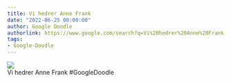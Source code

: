 ```yaml
---
title: Vi hedrer Anne Frank
date: "2022-06-25 00:00:00"
author: Google Doodle
authorlink: https://www.google.com/search?q=Vi%20hedrer%20Anne%20Frank
tags:
- Google-Doodle
---
```

<img src="https://www.google.com/logos/doodles/2022/hommage-a-anne-frank-6753651837109812-l.png" referrerpolicy="no-referrer"><br>Vi hedrer Anne Frank #GoogleDoodle
